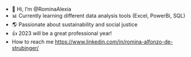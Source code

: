 - 👋 Hi, I’m @RominaAlexia
- 📊 Currently learning different data analysis tools (Excel, PowerBi, SQL)
- 🌎 Passionate about sustainability and social justice
- 👍 2023 will be a great professional year!
- How to reach me https://www.linkedin.com/in/romina-alfonzo-de-strubinger/


<!---
RominaAlexia/RominaAlexia is a ✨ special ✨ repository because its `README.md` (this file) appears on your GitHub profile.
You can click the Preview link to take a look at your changes.
--->

